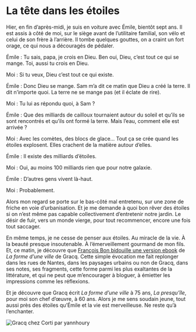 # La tête dans les étoiles

Hier, en fin d’après-midi, je suis en voiture avec Émile, bientôt sept ans. Il est assis à côté de moi, sur le siège avant de l’utilitaire familial, son vélo et celui de son frère à l’arrière. Il tombe quelques gouttes, on a craint un fort orage, ce qui nous a découragés de pédaler.<span id="more-34922"></span>

Émile : Tu sais, papa, je crois en Dieu. Ben oui, Dieu, c’est tout ce qui se mange. Toi, aussi tu crois en Dieu.

Moi : Si tu veux, Dieu c’est tout ce qui existe.

Émile : Donc Dieu se mange. Sam m’a dit ce matin que Dieu a créé la terre. Il dit n’importe quoi. La terre ne se mange pas (et il éclate de rire).

Moi : Tu lui as répondu quoi, à Sam ?

Émile : Que des milliards de cailloux tournaient autour du soleil et qu’ils se sont rencontrés et qu’ils ont formé la terre. Mais l’eau, comment elle est arrivée ?

Moi : Avec les comètes, des blocs de glace… Tout ça se crée quand les étoiles explosent. Elles crachent de la matière autour d’elles.

Émile : Il existe des milliards d’étoiles.

Moi : Oui, au moins 100 milliards rien que pour notre galaxie.

Émile : D’autres gens vivent là-haut.

Moi : Probablement.

Alors mon regard se porte sur le bas-côté mal entretenu, sur une zone de friche en voie d’urbanisation. Et je me demande à quoi bon rêver des étoiles si on n’est même pas capable collectivement d’entretenir notre jardin. Le désir de fuir, vers un monde vierge, pour tout recommencer, encore une fois tout saccager.

En même temps, je ne cesse de penser aux étoiles. Au miracle de la vie. À la beauté presque insoutenable. À l’émerveillement gourmand de mon fils. Et, ce matin, je découvre que [François Bon bidouille une version ebook](https://twitter.com/fbon/status/448712892083617792) de *La forme d’une ville* de Gracq. Cette simple évocation me fait replonger dans les rues de Nantes, dans les paysages urbains ou non de Gracq, dans ses notes, ses fragments, cette forme parmi les plus exaltantes de la littérature, et qui ne peut que m’encourager à bloguer, à émietter les impressions comme les réflexions.

Et je découvre que Gracq écrit *La forme d’une ville* à 75 ans, *La presqu’île*, pour moi son chef d’œuvre, à 60 ans. Alors je me sens soudain jeune, tout aussi près des étoiles qu’Émile et la vie est merveilleuse. Ne reste qu’à l’enchanter.

![Gracq chez Corti par yannhoury](https://tcrouzet.com/images_tc/2014/03/corti.jpg)